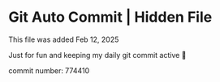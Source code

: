 # Git Auto Commit | Hidden File

This file was added Feb 12, 2025

Just for fun and keeping my daily git commit active 🤪

commit number: 774410
